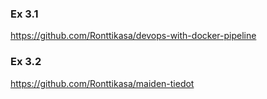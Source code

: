 ### Ex 3.1

https://github.com/Ronttikasa/devops-with-docker-pipeline

### Ex 3.2

https://github.com/Ronttikasa/maiden-tiedot
